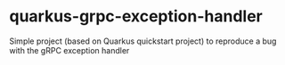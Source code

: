 # quarkus-grpc-exception-handler
Simple project (based on Quarkus quickstart project) to reproduce a bug with the gRPC exception handler
